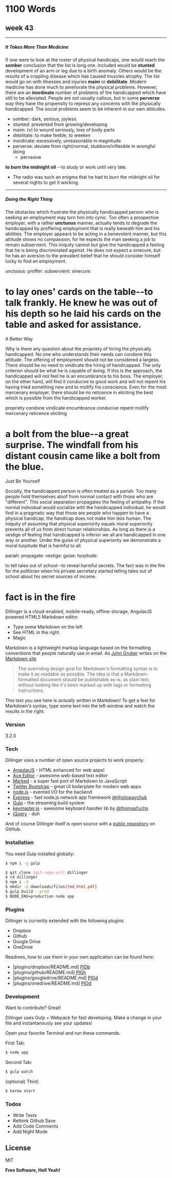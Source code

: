 # 1100 Words
## week 43
----
##### It Takes More Than Medicine
If one were to look at the roster of physical handicaps, one would reach the 
**somber** conclusion that the list is long one. Included would be **stunted** 
development of an arm or leg due to a birth anomaly. Others would be the results
of a crippling disease which has caused muscles atrophy. The list would go on
with illnesses and injuries **maim** or **debilitate**. Modern medicine has done much 
to ameliorate the physical problems. However, there are an **inordinate** number of
problems of the handicapped which have still to be alleviated. People are not
usually callous, but in some **perverse** way they have the propensity to repress 
any concerns with the physically handicapped. The social problems seem to be
inherent in our own attitudes.

- somber: dark, serious, joyless
- stunted: prevented from growing/developing
- maim: (v) to wound seriously, loss of body parts
- debilitate: to make feeble, to weeken
- inordinate: excessively, unreasonable in magnitude
- perverse: deviate from right/normal, stubborn/inflexible in wrongful doing
    - pervasive

**to burn the midnight oil** --to study or work until very late.
- The radio was such an enigma that he had to burn the midnight oil for several
nights to get it working.

----
##### Doing the Right Thing
The obstacles which frustrate the physically handicapped person who is seeking
an employment may turn him into cynic. Too often a prospective employer, with
a rather **unctuous** manner, actually tends to degrade the handicapped by proffering
employment that is really beneath him and his abilities. The employer appears to
be acting in a benevolent manner, but this attitude shows no compassion, for
he expects the man seeking a job to remain subservient. This iniquity cannot but
give the handicapped a feeling that he is being discriminated against. He does
not expect a sinecure, but he has an aversion to the prevalent belief that he
should consider himself lucky to find an employment.

unctuous:
proffer:
subservient: 
sinecure: 

to lay ones' cards on the table--to talk frankly.
He knew he was out of his depth so he laid his cards on the table and 
asked for assistance.
=================================================================================
A Better Way

Why is there any question about the propriety of hiring the physically handicapped.
No one who understands their needs can condone this attitude. The offering of
employment should not be considered a largess. There should be no need to 
vindicate the hiring of handicapped. The only criterion should be what he is
capable of doing. If this is the approach, the handicapped will not feel he is
an encumbrance to his boss. The employer, on the other hand, will find it 
conducive to good work and will not repent his having tried something new and
to mollify his conscience. Even for the most mercenary employer, there should
be no reticence in eliciting the best which is possible from the handicapped 
worker.

propriety
condone
vindicate
encumbrance
conducive
repent
mollify
mercenary
reticence
eliciting

a bolt from the blue--a great surprise.
The windfall from his distant cousin came like a bolt from the blue.
=================================================================================
Just Be Yourself

Socially, the handicapped person is often treated as a pariah. Too many
people hold themselves aloof from normal contact with those who are "different".
This social separation propagates the feeling of antipathy. If the normal 
individual would socialize with the handicapped individual, he would find in
a pragmatic way that those are people who happen to have a physical handicap;
the handicap does not make him less human. The iniquity of assuming that
physical superiority equals moral superiority prevents all of us from direct
human relationships. As long as there is a vestige of feeling that handicapped
is inferior we all are handicapped in one way or another. Under the guise of
physical superiority we demonstrate a moral turpitude that is harmful to all.

pariah: 
propagate:
vestige:
guise:
turpitude:

to tell tales out of school--to reveal harmful secrets.
The fact was in the fire for the politician when his private secretary
started telling tales out of school about his secret sources of income.

fact is in the fire
=================================================================================


Dillinger is a cloud-enabled, mobile-ready, offline-storage, AngularJS powered HTML5 Markdown editor.

  - Type some Markdown on the left
  - See HTML in the right
  - Magic

Markdown is a lightweight markup language based on the formatting conventions that people naturally use in email.  As [John Gruber] writes on the [Markdown site][df1]

> The overriding design goal for Markdown's
> formatting syntax is to make it as readable
> as possible. The idea is that a
> Markdown-formatted document should be
> publishable as-is, as plain text, without
> looking like it's been marked up with tags
> or formatting instructions.

This text you see here is *actually* written in Markdown! To get a feel for Markdown's syntax, type some text into the left window and watch the results in the right.

### Version
3.2.0

### Tech

Dillinger uses a number of open source projects to work properly:

* [AngularJS] - HTML enhanced for web apps!
* [Ace Editor] - awesome web-based text editor
* [Marked] - a super fast port of Markdown to JavaScript
* [Twitter Bootstrap] - great UI boilerplate for modern web apps
* [node.js] - evented I/O for the backend
* [Express] - fast node.js network app framework [@tjholowaychuk]
* [Gulp] - the streaming build system
* [keymaster.js] - awesome keyboard handler lib by [@thomasfuchs]
* [jQuery] - duh

And of course Dillinger itself is open source with a [public repository][dill]
 on GitHub.

### Installation

You need Gulp installed globally:

```sh
$ npm i -g gulp
```

```sh
$ git clone [git-repo-url] dillinger
$ cd dillinger
$ npm i -d
$ mkdir -p downloads/files/{md,html,pdf}
$ gulp build --prod
$ NODE_ENV=production node app
```

### Plugins

Dillinger is currently extended with the following plugins

* Dropbox
* Github
* Google Drive
* OneDrive

Readmes, how to use them in your own application can be found here:

* [plugins/dropbox/README.md] [PlDb]
* [plugins/github/README.md] [PlGh]
* [plugins/googledrive/README.md] [PlGd]
* [plugins/onedrive/README.md] [PlOd]

### Development

Want to contribute? Great!

Dillinger uses Gulp + Webpack for fast developing.
Make a change in your file and instantanously see your updates!

Open your favorite Terminal and run these commands.

First Tab:
```sh
$ node app
```

Second Tab:
```sh
$ gulp watch
```

(optional) Third:
```sh
$ karma start
```

### Todos

 - Write Tests
 - Rethink Github Save
 - Add Code Comments
 - Add Night Mode

License
----

MIT


**Free Software, Hell Yeah!**

[//]: # (These are reference links used in the body of this note and get stripped out when the markdown processor does it's job. There is no need to format nicely because it shouldn't be seen. Thanks SO - http://stackoverflow.com/questions/4823468/store-comments-in-markdown-syntax)


   [dill]: <https://github.com/joemccann/dillinger>
   [git-repo-url]: <https://github.com/joemccann/dillinger.git>
   [john gruber]: <http://daringfireball.net>
   [@thomasfuchs]: <http://twitter.com/thomasfuchs>
   [df1]: <http://daringfireball.net/projects/markdown/>
   [marked]: <https://github.com/chjj/marked>
   [Ace Editor]: <http://ace.ajax.org>
   [node.js]: <http://nodejs.org>
   [Twitter Bootstrap]: <http://twitter.github.com/bootstrap/>
   [keymaster.js]: <https://github.com/madrobby/keymaster>
   [jQuery]: <http://jquery.com>
   [@tjholowaychuk]: <http://twitter.com/tjholowaychuk>
   [express]: <http://expressjs.com>
   [AngularJS]: <http://angularjs.org>
   [Gulp]: <http://gulpjs.com>
   
   [PlDb]: <https://github.com/joemccann/dillinger/tree/master/plugins/dropbox/README.md>
   [PlGh]:  <https://github.com/joemccann/dillinger/tree/master/plugins/github/README.md>
   [PlGd]: <https://github.com/joemccann/dillinger/tree/master/plugins/googledrive/README.md>
   [PlOd]: <https://github.com/joemccann/dillinger/tree/master/plugins/onedrive/README.md>


